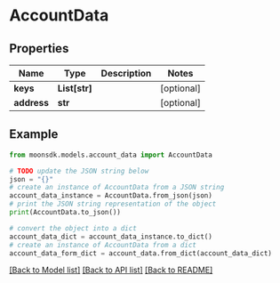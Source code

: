 # AccountData

## Properties

| Name        | Type           | Description | Notes       |
| ----------- | -------------- | ----------- | ----------- |
| **keys**    | **List\[str]** |             | \[optional] |
| **address** | **str**        |             | \[optional] |

## Example

```python
from moonsdk.models.account_data import AccountData

# TODO update the JSON string below
json = "{}"
# create an instance of AccountData from a JSON string
account_data_instance = AccountData.from_json(json)
# print the JSON string representation of the object
print(AccountData.to_json())

# convert the object into a dict
account_data_dict = account_data_instance.to_dict()
# create an instance of AccountData from a dict
account_data_form_dict = account_data.from_dict(account_data_dict)
```

[\[Back to Model list\]](./#documentation-for-models) [\[Back to API list\]](./#documentation-for-api-endpoints) [\[Back to README\]](./)
